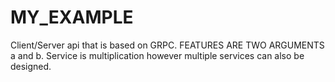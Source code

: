 # MY_EXAMPLE
Client/Server api that is based on GRPC. 
FEATURES ARE TWO ARGUMENTS a and b.
Service is multiplication however multiple services can also be designed.
